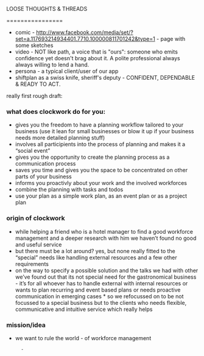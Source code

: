 LOOSE THOUGHTS & THREADS

================

* comic - http://www.facebook.com/media/set/?set=a.117693214934401.7710.100000811701242&type=1 - page with some sketches
* video - NOT like path, a voice that is "ours": someone who emits confidence yet doesn't brag about it. A polite professional always always willing to lend a hand.
* persona - a typical client/user of our app 
* shiftplan as a swiss knife, sheriff's deputy - CONFIDENT, DEPENDABLE & READY TO ACT. 

really first rough draft:

### what does clockwork do for you:
* gives you the freedom to have a planning workflow tailored to your business (use it lean for small businesses or blow it up if your business needs more detailed planning stuff)
* involves all participients into the process of planning and makes it a “social event”
* gives you the opportunity to create the planning process as a communication process
* saves you time and gives you the space to be concentrated on other parts of your business
* informs you proactivly about your work and the involved workforces
* combine the planning with tasks and todos
* use your plan as a simple work plan, as an event plan or as a project plan

### origin of clockwork
* while helping a friend who is a hotel manager to find a good workforce management and a deeper research with him we haven’t found no good and useful service
* but there must be a lot around? yes, but none really fitted to the “special” needs like handling external resources and a few other requirements 
* on the way to specify a possible solution and the talks we had with other we’ve found out that its not special need for the gastronomical business - it’s for all whoever has to handle external with internal resources or wants to plan recurring and event based plans or needs proactive communication in emerging cases                                                                                                                                                    * so we refocussed on to be not focussed to a special business but to the clients who needs flexible, communicative and intuitive service which really helps
### mission/idea
* we want to rule the world - of workforce management

        -
